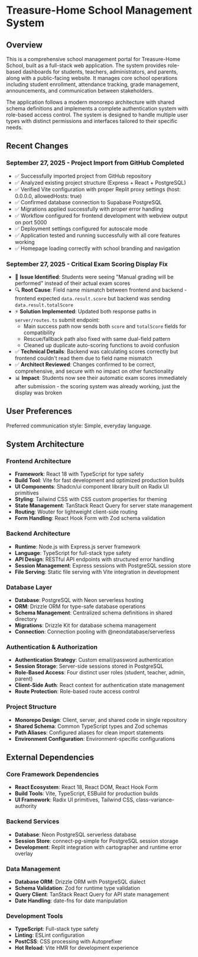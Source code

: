 # Treasure-Home School Management System

## Overview

This is a comprehensive school management portal for Treasure-Home School, built as a full-stack web application. The system provides role-based dashboards for students, teachers, administrators, and parents, along with a public-facing website. It manages core school operations including student enrollment, attendance tracking, grade management, announcements, and communication between stakeholders.

The application follows a modern monorepo architecture with shared schema definitions and implements a complete authentication system with role-based access control. The system is designed to handle multiple user types with distinct permissions and interfaces tailored to their specific needs.

## Recent Changes

### September 27, 2025 - Project Import from GitHub Completed
- ✅ Successfully imported project from GitHub repository
- ✅ Analyzed existing project structure (Express + React + PostgreSQL)
- ✅ Verified Vite configuration with proper Replit proxy settings (host: 0.0.0.0, allowedHosts: true)
- ✅ Confirmed database connection to Supabase PostgreSQL 
- ✅ Migrations applied successfully with proper error handling
- ✅ Workflow configured for frontend development with webview output on port 5000
- ✅ Deployment settings configured for autoscale mode
- ✅ Application tested and running successfully with all core features working
- ✅ Homepage loading correctly with school branding and navigation

### September 27, 2025 - Critical Exam Scoring Display Fix
- 🐛 **Issue Identified**: Students were seeing "Manual grading will be performed" instead of their actual exam scores
- 🔍 **Root Cause**: Field name mismatch between frontend and backend - frontend expected `data.result.score` but backend was sending `data.result.totalScore`
- ⚡ **Solution Implemented**: Updated both response paths in `server/routes.ts` submit endpoint:
  - Main success path now sends both `score` and `totalScore` fields for compatibility
  - Rescue/fallback path also fixed with same dual-field pattern
  - Cleaned up duplicate auto-scoring functions to avoid confusion
- ✅ **Technical Details**: Backend was calculating scores correctly but frontend couldn't read them due to field name mismatch
- ✅ **Architect Reviewed**: Changes confirmed to be correct, comprehensive, and secure with no impact on other functionality
- 📊 **Impact**: Students now see their automatic exam scores immediately after submission - the scoring system was already working, just the display was broken

## User Preferences

Preferred communication style: Simple, everyday language.

## System Architecture

### Frontend Architecture
- **Framework**: React 18 with TypeScript for type safety
- **Build Tool**: Vite for fast development and optimized production builds
- **UI Components**: Shadcn/ui component library built on Radix UI primitives
- **Styling**: Tailwind CSS with CSS custom properties for theming
- **State Management**: TanStack React Query for server state management
- **Routing**: Wouter for lightweight client-side routing
- **Form Handling**: React Hook Form with Zod schema validation

### Backend Architecture
- **Runtime**: Node.js with Express.js server framework
- **Language**: TypeScript for full-stack type safety
- **API Design**: RESTful API endpoints with structured error handling
- **Session Management**: Express sessions with PostgreSQL session store
- **File Serving**: Static file serving with Vite integration in development

### Database Layer
- **Database**: PostgreSQL with Neon serverless hosting
- **ORM**: Drizzle ORM for type-safe database operations
- **Schema Management**: Centralized schema definitions in shared directory
- **Migrations**: Drizzle Kit for database schema management
- **Connection**: Connection pooling with @neondatabase/serverless

### Authentication & Authorization
- **Authentication Strategy**: Custom email/password authentication
- **Session Storage**: Server-side sessions stored in PostgreSQL
- **Role-Based Access**: Four distinct user roles (student, teacher, admin, parent)
- **Client-Side Auth**: React context for authentication state management
- **Route Protection**: Role-based route access control

### Project Structure
- **Monorepo Design**: Client, server, and shared code in single repository
- **Shared Schema**: Common TypeScript types and Zod schemas
- **Path Aliases**: Configured aliases for clean import statements
- **Environment Configuration**: Environment-specific configurations

## External Dependencies

### Core Framework Dependencies
- **React Ecosystem**: React 18, React DOM, React Hook Form
- **Build Tools**: Vite, TypeScript, ESBuild for production builds
- **UI Framework**: Radix UI primitives, Tailwind CSS, class-variance-authority

### Backend Services
- **Database**: Neon PostgreSQL serverless database
- **Session Store**: connect-pg-simple for PostgreSQL session storage
- **Development**: Replit integration with cartographer and runtime error overlay

### Data Management
- **Database ORM**: Drizzle ORM with PostgreSQL dialect
- **Schema Validation**: Zod for runtime type validation
- **Query Client**: TanStack React Query for API state management
- **Date Handling**: date-fns for date manipulation

### Development Tools
- **TypeScript**: Full-stack type safety
- **Linting**: ESLint configuration
- **PostCSS**: CSS processing with Autoprefixer
- **Hot Reload**: Vite HMR for development experience